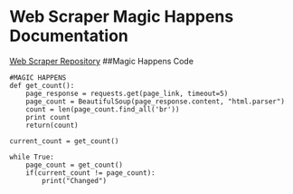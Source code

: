 # Web Scraper Magic Happens Documentation
[Web Scraper Repository](https://github.com/wulfshadow/2020-Group-Web-Scraper)
##Magic Happens Code
```
#MAGIC HAPPENS
def get_count():
    page_response = requests.get(page_link, timeout=5)
    page_count = BeautifulSoup(page_response.content, "html.parser")
    count = len(page_count.find_all('br'))
    print count
    return(count)

current_count = get_count()

while True:
    page_count = get_count()
    if(current_count != page_count):
        print("Changed")
```        
